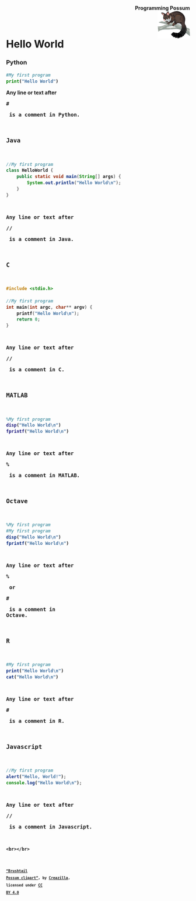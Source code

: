 <div align="right"><b>Programming Possum<b></div>
<div align="right"><img align="right" src="brushtail-possum-clipart-md.png" height="75"></img></div>
<br/><br/>
    
# Hello World

### Python
```python
#My first program
print("Hello World")
```
Any line or text after <pre>#<pre> is a comment in Python.
    
### Java
```java
//My first program
class HelloWorld {
    public static void main(String[] args) {
        System.out.println("Hello World\n"); 
    }
}
```
Any line or text after <pre>//<pre> is a comment in Java.

### C
```c
#include <stdio.h>

//My first program
int main(int argc, char** argv) {
    printf("Hello World\n");
    return 0;
}
```
Any line or text after <pre>//<pre> is a comment in C.

### MATLAB
```matlab
%My first program
disp("Hello World\n")
fprintf("Hello World\n")
```
Any line or text after <pre>%<pre> is a comment in MATLAB.

### Octave
```octave
%My first program
#My first program
disp("Hello World\n")
fprintf("Hello World\n")
```
Any line or text after <pre>%<pre> or <pre>#<pre> is a comment in Octave.

### R
```r
#My first program
print("Hello World\n")
cat("Hello World\n")
```
Any line or text after <pre>#<pre> is a comment in R.

### Javascript
```javascript
//My first program
alert("Hello, World!");
console.log("Hello World\n");
```
Any line or text after <pre>//<pre> is a comment in Javascript.

    <br></br>
<sub><sup><a href="https://creazilla.com/nodes/64027-brushtail-possum-clipart">“Brushtail Possum clipart”</a>, by <a href="https://creazilla.com/">Creazilla</a>, licensed under <a href="https://creativecommons.org/licenses/by/4.0/">CC BY 4.0</a></sup></sub>
